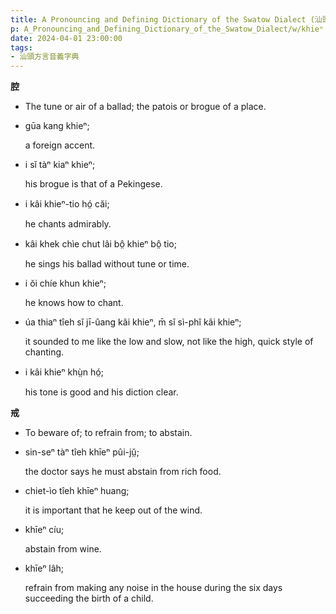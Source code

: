 ```yaml
---
title: A Pronouncing and Defining Dictionary of the Swatow Dialect (汕頭方言音義字典) / khieⁿ
p: A_Pronouncing_and_Defining_Dictionary_of_the_Swatow_Dialect/w/khieⁿ
date: 2024-04-01 23:00:00
tags: 
- 汕頭方言音義字典
---
```



**腔**
- The tune or air of a ballad; the patois or brogue of a place.

- gūa kang khieⁿ;

  a foreign accent.

- i sĭ tàⁿ kiaⁿ khieⁿ;

  his brogue is that of a Pekingese.

- i kâi khieⁿ-tio hó̤ căi;

  he chants admirably.

- kâi khek chìe chut lâi bô̤ khieⁿ bô̤ tio;

  he sings his ballad without tune or time.

- i ŏi chíe khun khieⁿ;

  he knows how to chant.

- úa thiaⁿ tîeh sĭ jī-ûang kâi khieⁿ, m̄ sĭ sì-phî kâi khieⁿ;

  it sounded to me like the low and slow, not like the high, quick style of chanting.

- i kâi khieⁿ khṳ̀n hó̤;

  his tone is good and his diction clear.

**戒**
- To beware of; to refrain from; to abstain.

- sin-seⁿ tàⁿ tîeh khīeⁿ pûi-jṳ̆;

  the doctor says he must abstain from rich food.

- chiet-ìo tîeh khīeⁿ huang;

  it is important that he keep out of the wind.

- khīeⁿ cíu;

  abstain from wine.

- khīeⁿ lâh;

  refrain from making any noise in the house during the six days succeeding the birth of a child.